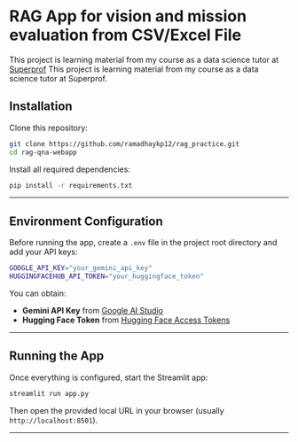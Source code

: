 # RAG App for vision and mission evaluation from CSV/Excel File 
This project is learning material from my course as a data science tutor at [Superprof](https://www.superprof.co.id/belajar-data-analyst-data-science-machine-learning-dan-konsultasi-project-dengan-python-sql-tableau.html) This project is learning material from my course as a data science tutor at Superprof.

## Installation

Clone this repository:

```bash
git clone https://github.com/ramadhaykp12/rag_practice.git
cd rag-qna-webapp
```

Install all required dependencies:

```bash
pip install -r requirements.txt
```

---

## Environment Configuration

Before running the app, create a `.env` file in the project root directory and add your API keys:

```bash
GOOGLE_API_KEY="your_gemini_api_key"
HUGGINGFACEHUB_API_TOKEN="your_huggingface_token"
```

You can obtain:

* **Gemini API Key** from [Google AI Studio](https://aistudio.google.com/app/apikey)
* **Hugging Face Token** from [Hugging Face Access Tokens](https://huggingface.co/settings/tokens)

---

## Running the App

Once everything is configured, start the Streamlit app:

```bash
streamlit run app.py
```

Then open the provided local URL in your browser (usually `http://localhost:8501`).

---
